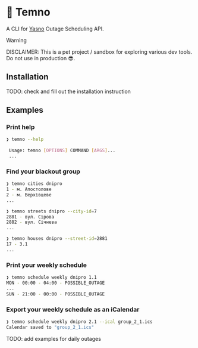 # 🔦 Temno

A CLI for [Yasno](https://yasno.com.ua) Outage Scheduling API.

> [!WARNING] 
> DISCLAIMER: This is a pet project / sandbox for exploring various dev tools. Do not use in production 😎.


## Installation

TODO: check and fill out the installation instruction

## Examples

### Print help
```sh
❯ temno --help
                                                                      
 Usage: temno [OPTIONS] COMMAND [ARGS]...                             
 ...
```

### Find your blackout group
```sh
❯ temno cities dnipro 
1 - м. Апостолове
2 - м. Верхівцеве
...

❯ temno streets dnipro --city-id=7
2881 - вул. Сірова
2882 - вул. Січнева
...

❯ temno houses dnipro --street-id=2881     
17 - 3.1
...
```

### Print your weekly schedule
```sh
❯ temno schedule weekly dnipro 1.1
MON - 00:00 - 04:00 - POSSIBLE_OUTAGE
...
SUN - 21:00 - 00:00 - POSSIBLE_OUTAGE
```

### Export your weekly schedule as an iCalendar
```sh
❯ temno schedule weekly dnipro 2.1 --ical group_2_1.ics
Calendar saved to "group_2_1.ics"
```

TODO: add examples for daily outages